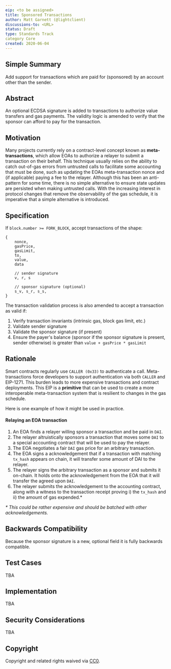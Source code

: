 ```yaml
---
eip: <to be assigned>
title: Sponsored Transactions
author: Matt Garnett (@lightclient)
discussions-to: <URL>
status: Draft
type: Standards Track
category Core
created: 2020-06-04
---
```


## Simple Summary
Add support for transactions which are paid for (sponsored) by an account other than the sender.

## Abstract
An optional ECDSA signature is added to transactions to authorize value transfers and gas payments.
The validity logic is amended to verify that the sponsor can afford to pay for the transaction.

## Motivation
Many projects currently rely on a contract-level concept known as **meta-transactions**, which allow
EOAs to authorize a relayer to submit a transaction on their behalf. This technique usually relies
on the ability to catch out-of-gas errors from untrusted calls to facilitate some accounting that
must be done, such as updating the EOAs meta-transaction nonce and (if applicable) paying a fee to
the relayer. Although this has been an anti-pattern for some time, there is no simple alternative to
ensure state updates are persisted when making untrusted calls. With the increasing interest in
protocol changes that remove the observability of the gas schedule, it is imperative that a simple
alternative is introduced.

## Specification
If `block.number >= FORK_BLOCK`, accept transactions of the shape:

```
{
    nonce,
    gasPrice,
    gasLimit,
    to,
    value,
    data

    // sender signature
    v, r, s

    // sponsor signature (optional)
    s_v, s_r, s_s,
}
```

The transaction validation process is also amended to accept a transaction as valid if:

1. Verify transaction invariants (intrinsic gas, block gas limit, etc.)
2. Validate sender signature
3. Validate the sponsor signature (if present)
4. Ensure the payer's balance (sponsor if the sponsor signature is present, sender otherwise) is 
greater than `value + gasPrice * gasLimit`

## Rationale

Smart contracts regularly use `CALLER (0x33)` to authenticate a call. Meta-transactions force
developers to support authentication via both `CALLER` and EIP-1271. This burden leads to more
expensive transactions and contract deployments. This EIP is a **primitive** that can be used to create
a more interoperable meta-transaction system that is resilient to changes in the gas schedule.

Here is one example of how it might be used in practice.

#### Relaying an EOA transaction

1. An EOA finds a relayer willing sponsor a transaction and be paid in `DAI`. 
2. The relayer altruistically sponsors a transaction that moves some `DAI` to a special accounting
   contract that will be used to pay the relayer.
3. The EOA negotiates a fair `DAI` gas price for an arbitrary transaction.
4. The EOA signs a acknowledgement that if a transaction with matching `tx_hash` appears on chain,
   it will transfer some amount of DAI to the relayer.
5. The relayer signs the arbitrary transaction as a sponsor and submits it on-chain. It holds onto
   the acknowledgement from the EOA that it will transfer the agreed upon `DAI`.
6. The relayer submits the acknowledgement to the accounting contract, along with a witness to the
   transaction receipt proving i) the `tx_hash` and ii) the amount of gas expended.*

*\* This could be rather expensive and should be batched with other acknowledgements.*

## Backwards Compatibility
Because the sponsor signature is a new, optional field it is fully backwards compatible.

## Test Cases
TBA

## Implementation
TBA

## Security Considerations
TBA

## Copyright
Copyright and related rights waived via [CC0](https://creativecommons.org/publicdomain/zero/1.0/).
